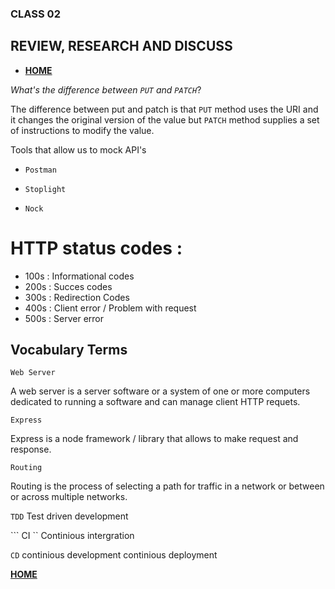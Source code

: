 
### CLASS 02


## REVIEW, RESEARCH AND DISCUSS


- [**HOME**](https://seidomo.github.io/reading_notes/home)


*What's the difference between ``` PUT ``` and ``` PATCH ```*?
 
 
 The difference between put and patch is that ``` PUT ``` method uses the URI and it changes the original version of the value but ``` PATCH ``` method supplies a set of instructions to modify the value.

 Tools that allow us to mock API's

 - ``` Postman ```

 - ``` Stoplight ```

 - ``` Nock ```

 # HTTP status codes :

 - 100s : Informational codes
 - 200s : Succes codes
 - 300s : Redirection Codes
 - 400s : Client error / Problem with request
 - 500s : Server error

 ## Vocabulary Terms

 ``` Web Server ```

 A web server is a server software or a system of one or more computers dedicated to running a software and can manage client HTTP requets.

 ``` Express ```

 Express is a node framework / library that allows to make request and response.

 ``` Routing ```

 Routing is the process of selecting a path for traffic in a network or between or across multiple networks.


``` TDD ```
Test driven development


``` CI ``
Continious intergration

``` CD ```
continious development
continious deployment



[**HOME**](https://seidomo.github.io/reading_notes/home)

 


